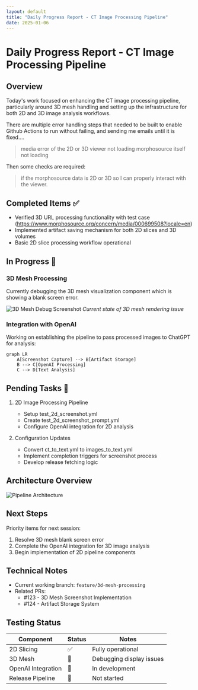 ```yaml
---
layout: default
title: "Daily Progress Report - CT Image Processing Pipeline"
date: 2025-01-06
---
```




# Daily Progress Report - CT Image Processing Pipeline

## Overview
Today's work focused on enhancing the CT image processing pipeline, particularly around 3D mesh handling and setting up the infrastructure for both 2D and 3D image analysis workflows.

There are multiple error handling steps that needed to be built to enable Github Actions to run without failing, and sending me emails until it is fixed....

>media error of the 2D or 3D viewer not loading
>morphosource itself not loading

Then some checks are required:

>if the morphosource data is 2D or 3D so I can properly interact with the viewer.

## Completed Items ✅
- Verified 3D URL processing functionality with test case (https://www.morphosource.org/concern/media/000699508?locale=en)
- Implemented artifact saving mechanism for both 2D slices and 3D volumes
- Basic 2D slice processing workflow operational

## In Progress 🔧
### 3D Mesh Processing
Currently debugging the 3D mesh visualization component which is showing a blank screen error.

![3D Mesh Debug Screenshot](images/3d_mesh_debug.png)
*Current state of 3D mesh rendering issue*

### Integration with OpenAI
Working on establishing the pipeline to pass processed images to ChatGPT for analysis:

```mermaid
graph LR
    A[Screenshot Capture] --> B[Artifact Storage]
    B --> C[OpenAI Processing]
    C --> D[Text Analysis]
```

## Pending Tasks 🔴
1. 2D Image Processing Pipeline
   - Setup test_2d_screenshot.yml
   - Create test_2d_screenshot_prompt.yml
   - Configure OpenAI integration for 2D analysis

2. Configuration Updates
   - Convert ct_to_text.yml to images_to_text.yml
   - Implement completion triggers for screenshot process
   - Develop release fetching logic

## Architecture Overview
![Pipeline Architecture](images/pipeline_architecture.png)

## Next Steps
Priority items for next session:
1. Resolve 3D mesh blank screen error
2. Complete the OpenAI integration for 3D image analysis
3. Begin implementation of 2D pipeline components

## Technical Notes
- Current working branch: `feature/3d-mesh-processing`
- Related PRs: 
  - #123 - 3D Mesh Screenshot Implementation
  - #124 - Artifact Storage System

## Testing Status
| Component | Status | Notes |
|-----------|--------|-------|
| 2D Slicing | ✅ | Fully operational |
| 3D Mesh | 🔧 | Debugging display issues |
| OpenAI Integration | 🚧 | In development |
| Release Pipeline | 🔴 | Not started |

